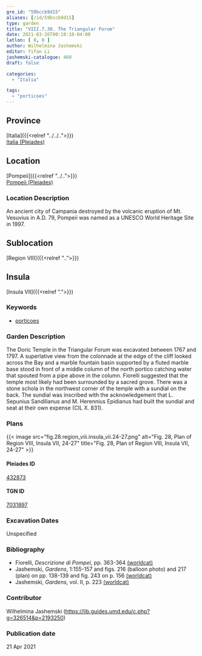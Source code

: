 ```yaml
---
gre_id: "59bccb9d15"
aliases: [/id/59bccb9d15]
type: garden
title: "VIII.7.30. The Triangular Forum"
date: 2021-03-26T00:10:10-04:00
latlon: [ 0, 0 ]
author: Wilhelmina Jashemski
editor: Yifan Li
jashemski-catalogue: 460
draft: false

categories:
  - "Italia"

tags:
  - "porticoes"
---
```


## Province
[Italia]({{<relref "../../..">}}) \
[Italia (Pleiades)](https://pleiades.stoa.org/places/1052)

## Location
[Pompeii]({{<relref "../..">}}) \
[Pompeii (Pleiades)](https://pleiades.stoa.org/places/433032)

### Location Description
An ancient city of Campania destroyed by the volcanic eruption of Mt. Vesuvius in A.D. 79, Pompeii was named as a UNESCO World Heritage Site in 1997.

## Sublocation
[Region VIII]({{<relref "..">}})

## Insula
[Insula VII]({{<relref ".">}})

### Keywords
 - [porticoes](http://vocab.getty.edu/page/aat/300004145)

### Garden Description
The Doric Temple in the Triangular Forum was excavated between 1767 and 1797. A superlative view from the colonnade at the edge of the cliff looked across the Bay and a marble fountain basin supported by a fluted marble base stood in front of a middle column of the north portico catching water that spouted from a pipe above in the column. Fiorelli suggested that the temple most likely had been surrounded by a sacred grove. There was a stone schola in the northwest corner of the temple with a sundial on the back. The sundial was inscribed with the acknowledgement that L. Sepunius Sandilianus and M. Herennius Epidianus had built the sundial and seat at their own expense (CIL X. 831).

### Plans
{{< image src="fig.28.region_viii.insula_vii.24-27.png" alt="Fig. 28, Plan of Region VIII, Insula VII, 24-27" title="Fig. 28, Plan of Region VIII, Insula VII, 24-27" >}}

#### Pleiades ID
[432873](https://pleiades.stoa.org/places/538911200)

#### TGN ID
[7031897](http://vocab.getty.edu/page/tgn/2053030)

###  Excavation Dates
Unspecified

### Bibliography
* Fiorelli, *Descrizione di Pompei*, pp. 363-364 [(worldcat)](http://www.worldcat.org/oclc/1198324804)
* Jashemski, *Gardens*, 1:155-157 and figs. 216 (balloon photo) and 217 (plan) on pp. 138-139 and fig. 243 on p. 156 [(worldcat)](http://www.worldcat.org/oclc/1047945215)
* Jashemski, *Gardens*, vol. II, p. 223 [(worldcat)](http://www.worldcat.org/oclc/1113367431)

### Contributor
Wilhelmina Jashemski (https://lib.guides.umd.edu/c.php?g=326514&p=2193250)

### Publication date

21 Apr 2021
